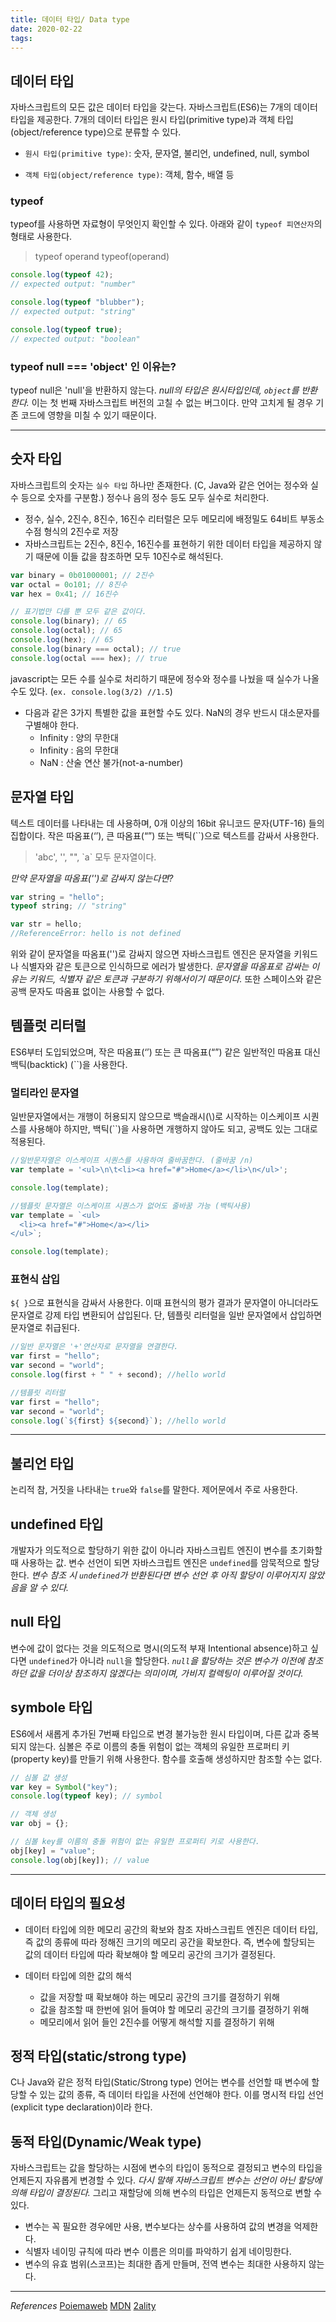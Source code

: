 ```yaml
---
title: 데이터 타입/ Data type
date: 2020-02-22
tags:
---
```


## 데이터 타입

자바스크립트의 모든 값은 데이터 타입을 갖는다. 자바스크립트(ES6)는 7개의 데이터 타입을 제공한다. 7개의 데이터 타입은 원시 타입(primitive type)과 객체 타입(object/reference type)으로 분류할 수 있다.

- `원시 타입(primitive type)`: 숫자, 문자열, 불리언, undefined, null, symbol

- `객체 타입(object/reference type)`: 객체, 함수, 배열 등

### typeof

typeof를 사용하면 자료형이 무엇인지 확인할 수 있다. 아래와 같이 `typeof 피연산자`의 형태로 사용한다.

> typeof operand
> typeof(operand)

```javascript
console.log(typeof 42);
// expected output: "number"

console.log(typeof "blubber");
// expected output: "string"

console.log(typeof true);
// expected output: "boolean"
```

### typeof null === 'object' 인 이유는?

typeof null은 'null'을 반환하지 않는다. _null의 타입은 원시타입인데, `object`를 반환한다._ 이는 첫 번째 자바스크립트 버전의 고칠 수 없는 버그이다. 만약 고치게 될 경우 기존 코드에 영향을 미칠 수 있기 때문이다.

---

## 숫자 타입

자바스크립트의 숫자는 `실수 타입` 하나만 존재한다. (C, Java와 같은 언어는 정수와 실수 등으로 숫자를 구분함.) 정수나 음의 정수 등도 모두 실수로 처리한다.

- 정수, 실수, 2진수, 8진수, 16진수 리터럴은 모두 메모리에 배정밀도 64비트 부동소수점 형식의 2진수로 저장
- 자바스크립트는 2진수, 8진수, 16진수를 표현하기 위한 데이터 타입을 제공하지 않기 때문에 이들 값을 참조하면 모두 10진수로 해석된다.

```javascript
var binary = 0b01000001; // 2진수
var octal = 0o101; // 8진수
var hex = 0x41; // 16진수

// 표기법만 다를 뿐 모두 같은 값이다.
console.log(binary); // 65
console.log(octal); // 65
console.log(hex); // 65
console.log(binary === octal); // true
console.log(octal === hex); // true
```

javascript는 모든 수를 실수로 처리하기 때문에 정수와 정수를 나눴을 때 실수가 나올 수도 있다. (`ex. console.log(3/2) //1.5`)

- 다음과 같은 3가지 특별한 값을 표현할 수도 있다. NaN의 경우 반드시 대소문자를 구별해야 한다.
  - Infinity : 양의 무한대
  - Infinity : 음의 무한대
  - NaN : 산술 연산 불가(not-a-number)

## 문자열 타입

텍스트 데이터를 나타내는 데 사용하며, 0개 이상의 16bit 유니코드 문자(UTF-16) 들의 집합이다. 작은 따옴표(‘’), 큰 따옴표(“”) 또는 백틱(``)으로 텍스트를 감싸서 사용한다.

> 'abc', '', "", \`a\` 모두 문자열이다.

_만약 문자열을 따옴표('')로 감싸지 않는다면?_

```javascript
var string = "hello";
typeof string; // "string"

var str = hello;
//ReferenceError: hello is not defined
```

위와 같이 문자열을 따옴표('')로 감싸지 않으면 자바스크립트 엔진은 문자열을 키워드나 식별자와 같은 토큰으로 인식하므로 에러가 발생한다. _문자열을 따옴표로 감싸는 이유는 키워드, 식별자 같은 토큰과 구분하기 위해서이기 때문이다._ 또한 스페이스와 같은 공백 문자도 따옴표 없이는 사용할 수 없다.

## 템플럿 리터럴

ES6부터 도입되었으며, 작은 따옴표(‘’) 또는 큰 따옴표(“”) 같은 일반적인 따옴표 대신 백틱(backtick) (``)을 사용한다.

### 멀티라인 문자열

일반문자열에서는 개행이 허용되지 않으므로 백슬래시(\\)로 시작하는 이스케이프 시퀀스를 사용해야 하지만, 백틱(``)을 사용하면 개행하지 않아도 되고, 공백도 있는 그대로 적용된다.

```javascript
//일반문자열은 이스케이프 시퀀스를 사용하여 줄바꿈한다. (줄바꿈 /n)
var template = '<ul>\n\t<li><a href="#">Home</a></li>\n</ul>';

console.log(template);

//템플릿 문자열은 이스케이프 시퀀스가 없어도 줄바꿈 가능 (백틱사용)
var template = `<ul>
  <li><a href="#">Home</a></li>
</ul>`;

console.log(template);
```

### 표현식 삽입

`${ }`으로 표현식을 감싸서 사용한다. 이때 표현식의 평가 결과가 문자열이 아니더라도 문자열로 강제 타입 변환되어 삽입된다. 단, 템플릿 리터럴을 일반 문자열에서 삽입하면 문자열로 취급된다.

```javascript
//일반 문자열은 '+'연산자로 문자열을 연결한다.
var first = "hello";
var second = "world";
console.log(first + " " + second); //hello world

//템플릿 리터럴
var first = "hello";
var second = "world";
console.log(`${first} ${second}`); //hello world
```

---

## 불리언 타입

논리적 참, 거짓을 나타내는 `true`와 `false`를 말한다. 제어문에서 주로 사용한다.

## undefined 타입

개발자가 의도적으로 할당하기 위한 값이 아니라 자바스크립트 엔진이 변수를 초기화할 때 사용하는 값. 변수 선언이 되면 자바스크립트 엔진은 `undefined`를 암묵적으로 할당한다. _변수 참조 시 `undefined`가 반환된다면 변수 선언 후 아직 할당이 이루어지지 않았음을 알 수 있다._

## null 타입

변수에 값이 없다는 것을 의도적으로 명시(의도적 부재 Intentional absence)하고 싶다면 `undefined`가 아니라 `null`을 할당한다. _`null`을 할당하는 것은 변수가 이전에 참조하던 값을 더이상 참조하지 않겠다는 의미이며, 가비지 컬렉팅이 이루어질 것이다._

## symbole 타입

ES6에서 새롭게 추가된 7번째 타입으로 변경 불가능한 원시 타입이며, 다른 값과 중복되지 않는다. 심볼은 주로 이름의 충돌 위험이 없는 객체의 유일한 프로퍼티 키(property key)를 만들기 위해 사용한다. 함수를 호출해 생성하지만 참조할 수는 없다.

```javascript
// 심볼 값 생성
var key = Symbol("key");
console.log(typeof key); // symbol

// 객체 생성
var obj = {};

// 심볼 key를 이름의 충돌 위험이 없는 유일한 프로퍼티 키로 사용한다.
obj[key] = "value";
console.log(obj[key]); // value
```

---

## 데이터 타입의 필요성

- 데이터 타입에 의한 메모리 공간의 확보와 참조
  자바스크립트 엔진은 데이터 타입, 즉 값의 종류에 따라 정해진 크기의 메모리 공간을 확보한다. 즉, 변수에 할당되는 값의 데이터 타입에 따라 확보해야 할 메모리 공간의 크기가 결정된다.

- 데이터 타입에 의한 값의 해석
  - 값을 저장할 때 확보해야 하는 메모리 공간의 크기를 결정하기 위해
  - 값을 참조할 때 한번에 읽어 들여야 할 메모리 공간의 크기를 결정하기 위해
  - 메모리에서 읽어 들인 2진수를 어떻게 해석할 지를 결정하기 위해

## 정적 타입(static/strong type)

C나 Java와 같은 정적 타입(Static/Strong type) 언어는 변수를 선언할 때 변수에 할당할 수 있는 값의 종류, 즉 데이터 타입을 사전에 선언해야 한다. 이를 명시적 타입 선언(explicit type declaration)이라 한다.

## 동적 타입(Dynamic/Weak type)

자바스크립트는 값을 할당하는 시점에 변수의 타입이 동적으로 결정되고 변수의 타입을 언제든지 자유롭게 변경할 수 있다. _다시 말해 자바스크립트 변수는 선언이 아닌 할당에 의해 타입이 결정된다._ 그리고 재할당에 의해 변수의 타입은 언제든지 동적으로 변할 수 있다.

- 변수는 꼭 필요한 경우에만 사용, 변수보다는 상수를 사용하여 값의 변경을 억제한다.
- 식별자 네이밍 규칙에 따라 변수 이름은 의미를 파악하기 쉽게 네이밍한다.
- 변수의 유효 범위(스코프)는 최대한 좁게 만들며, 전역 변수는 최대한 사용하지 않는다.

---

_References_
[Poiemaweb](https://poiemaweb.com/fastcampus/type)
[MDN](https://developer.mozilla.org/ko/docs/Web/JavaScript/Reference/Operators/typeof)
[2ality](https://2ality.com/2013/10/typeof-null.html)
